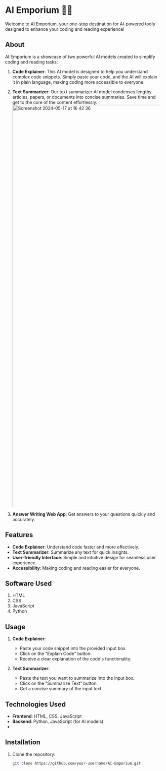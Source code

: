 # AI Emporium 🤖💼

Welcome to AI Emporium, your one-stop destination for AI-powered tools designed to enhance your coding and reading experience!

## About
AI Emporium is a showcase of two powerful AI models created to simplify coding and reading tasks:

1. **Code Explainer**: This AI model is designed to help you understand complex code snippets. Simply paste your code, and the AI will explain it in plain language, making coding more accessible to everyone.

2. **Text Summarizer**: Our text summarizer AI model condenses lengthy articles, papers, or documents into concise summaries. Save time and get to the core of the content effortlessly.
   <img width="1298" alt="Screenshot 2024-05-17 at 16 42 36" src="https://github.com/SumanJain2005/NSECproject/assets/143676135/bb9810c5-d479-4b32-ac79-b9c54c2b2d17">

4. **Answer Writing Web App**: Get answers to your questions quickly and accurately.

## Features
- **Code Explainer**: Understand code faster and more effectively.
- **Text Summarizer**: Summarize any text for quick insights.
- **User-friendly Interface**: Simple and intuitive design for seamless user experience.
- **Accessibility**: Making coding and reading easier for everyone.

## Software Used
1. HTML
2. CSS
3. JavaScript
4. Python


## Usage
1. **Code Explainer**:
   - Paste your code snippet into the provided input box.
   - Click on the "Explain Code" button.
   - Receive a clear explanation of the code's functionality.

2. **Text Summarizer**:
   - Paste the text you want to summarize into the input box.
   - Click on the "Summarize Text" button.
   - Get a concise summary of the input text.

## Technologies Used
- **Frontend**: HTML, CSS, JavaScript
- **Backend**: Python, JavaScript (for AI models)
- 
## Installation
1. Clone the repository:
   ```sh
   git clone https://github.com/your-username/AI-Emporium.git

